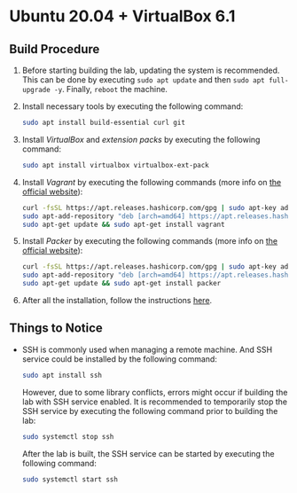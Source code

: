 
# Ubuntu 20.04 + VirtualBox 6.1

## Build Procedure

1. Before starting building the lab, updating the system is recommended. This can be done by executing `sudo apt update` and then `sudo apt full-upgrade -y`. Finally, `reboot` the machine.

2. Install necessary tools by executing the following command:

   ```bash
   sudo apt install build-essential curl git
   ```

3. Install *VirtualBox* and *extension packs* by executing the following command:

   ```bash
   sudo apt install virtualbox virtualbox-ext-pack
   ```

4. Install *Vagrant* by executing the following commands (more info on [the official website](https://www.vagrantup.com/downloads)):

   ```bash
   curl -fsSL https://apt.releases.hashicorp.com/gpg | sudo apt-key add -
   sudo apt-add-repository "deb [arch=amd64] https://apt.releases.hashicorp.com $(lsb_release -cs) main"
   sudo apt-get update && sudo apt-get install vagrant
   ```

5. Install *Packer* by executing the following commands (more info on [the official website](https://www.packer.io/downloads)):

   ```bash
   curl -fsSL https://apt.releases.hashicorp.com/gpg | sudo apt-key add -
   sudo apt-add-repository "deb [arch=amd64] https://apt.releases.hashicorp.com $(lsb_release -cs) main"
   sudo apt-get update && sudo apt-get install packer
   ```

6. After all the installation, follow the instructions [here](https://www.detectionlab.network/deployment/linuxvm/#instructions).

## Things to Notice

- SSH is commonly used when managing a remote machine. And SSH service could be installed by the following command:

  ```bash
  sudo apt install ssh
  ```

  However, due to some library conflicts, errors might occur if building the lab with SSH service enabled. It is recommended to temporarily stop the SSH service by executing the following command prior to building the lab:

  ```bash
  sudo systemctl stop ssh
  ```

  After the lab is built, the SSH service can be started by executing the following command:

  ```bash
  sudo systemctl start ssh
  ```
